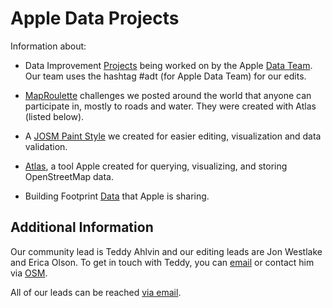 # Apple Data Projects

Information about:

* Data Improvement [Projects](https://github.com/osmlab/appledata/issues) being worked on by the Apple [Data Team](https://github.com/osmlab/appledata/wiki/Data-Team). Our team uses the hashtag #adt (for Apple Data Team) for our edits.   

* [MapRoulette](https://github.com/osmlab/appledata/wiki/MapRoulette-Challenges) challenges we posted around the world that anyone can participate in, mostly to roads and water. They were created with Atlas (listed below).

* A [JOSM Paint Style](https://github.com/osmlab/applepaintstyles) we created for easier editing, visualization and data validation.

* [Atlas](https://github.com/osmlab/atlas), a tool Apple created for querying, visualizing, and storing OpenStreetMap data.

* Building Footprint [Data](https://github.com/osmlab/appledata/blob/master/BUILDINGS.md) that Apple is sharing.

## Additional Information
Our community lead is Teddy Ahlvin and our editing leads are Jon Westlake and Erica Olson.
To get in touch with Teddy, you can [email](mailto:tahlvin@apple.com) or contact him via [OSM](https://www.openstreetmap.org/user/LessThan3Nodes). 

All of our leads can be reached [via email](mailto:osm-feedback@group.apple.com).
